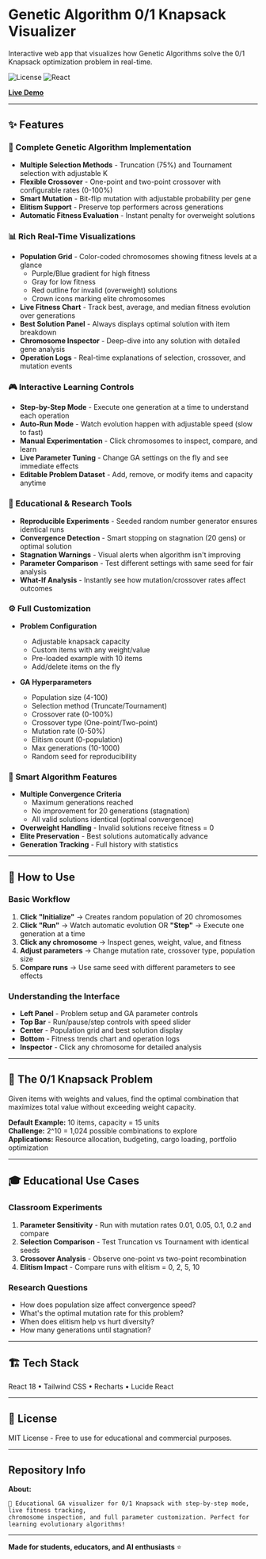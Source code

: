 # Genetic Algorithm 0/1 Knapsack Visualizer

Interactive web app that visualizes how Genetic Algorithms solve the 0/1 Knapsack optimization problem in real-time.

![License](https://img.shields.io/badge/license-MIT-blue.svg)
![React](https://img.shields.io/badge/React-18.x-61dafb.svg)

**[Live Demo](#https://isaamrat.github.io/knapsack-visualizer/)**

---

## ✨ Features

### 🧬 Complete Genetic Algorithm Implementation
- **Multiple Selection Methods** - Truncation (75%) and Tournament selection with adjustable K
- **Flexible Crossover** - One-point and two-point crossover with configurable rates (0-100%)
- **Smart Mutation** - Bit-flip mutation with adjustable probability per gene
- **Elitism Support** - Preserve top performers across generations
- **Automatic Fitness Evaluation** - Instant penalty for overweight solutions

### 📊 Rich Real-Time Visualizations
- **Population Grid** - Color-coded chromosomes showing fitness levels at a glance
  - Purple/Blue gradient for high fitness
  - Gray for low fitness
  - Red outline for invalid (overweight) solutions
  - Crown icons marking elite chromosomes
- **Live Fitness Chart** - Track best, average, and median fitness evolution over generations
- **Best Solution Panel** - Always displays optimal solution with item breakdown
- **Chromosome Inspector** - Deep-dive into any solution with detailed gene analysis
- **Operation Logs** - Real-time explanations of selection, crossover, and mutation events

### 🎮 Interactive Learning Controls
- **Step-by-Step Mode** - Execute one generation at a time to understand each operation
- **Auto-Run Mode** - Watch evolution happen with adjustable speed (slow to fast)
- **Manual Experimentation** - Click chromosomes to inspect, compare, and learn
- **Live Parameter Tuning** - Change GA settings on the fly and see immediate effects
- **Editable Problem Dataset** - Add, remove, or modify items and capacity anytime

### 🔬 Educational & Research Tools
- **Reproducible Experiments** - Seeded random number generator ensures identical runs
- **Convergence Detection** - Smart stopping on stagnation (20 gens) or optimal solution
- **Stagnation Warnings** - Visual alerts when algorithm isn't improving
- **Parameter Comparison** - Test different settings with same seed for fair analysis
- **What-If Analysis** - Instantly see how mutation/crossover rates affect outcomes

### ⚙️ Full Customization
- **Problem Configuration**
  - Adjustable knapsack capacity
  - Custom items with any weight/value
  - Pre-loaded example with 10 items
  - Add/delete items on the fly
  
- **GA Hyperparameters**
  - Population size (4-100)
  - Selection method (Truncate/Tournament)
  - Crossover rate (0-100%)
  - Crossover type (One-point/Two-point)
  - Mutation rate (0-50%)
  - Elitism count (0-population)
  - Max generations (10-1000)
  - Random seed for reproducibility

### 🎯 Smart Algorithm Features
- **Multiple Convergence Criteria**
  - Maximum generations reached
  - No improvement for 20 generations (stagnation)
  - All valid solutions identical (optimal convergence)
- **Overweight Handling** - Invalid solutions receive fitness = 0
- **Elite Preservation** - Best solutions automatically advance
- **Generation Tracking** - Full history with statistics

---

## 📖 How to Use

### Basic Workflow
1. **Click "Initialize"** → Creates random population of 20 chromosomes
2. **Click "Run"** → Watch automatic evolution OR **"Step"** → Execute one generation at a time
3. **Click any chromosome** → Inspect genes, weight, value, and fitness
4. **Adjust parameters** → Change mutation rate, crossover type, population size
5. **Compare runs** → Use same seed with different parameters to see effects

### Understanding the Interface
- **Left Panel** - Problem setup and GA parameter controls
- **Top Bar** - Run/pause/step controls with speed slider
- **Center** - Population grid and best solution display
- **Bottom** - Fitness trends chart and operation logs
- **Inspector** - Click any chromosome for detailed analysis

---

## 🧮 The 0/1 Knapsack Problem

Given items with weights and values, find the optimal combination that maximizes total value without exceeding weight capacity.

**Default Example:** 10 items, capacity = 15 units  
**Challenge:** 2^10 = 1,024 possible combinations to explore  
**Applications:** Resource allocation, budgeting, cargo loading, portfolio optimization

---

## 🎓 Educational Use Cases

### Classroom Experiments
1. **Parameter Sensitivity** - Run with mutation rates 0.01, 0.05, 0.1, 0.2 and compare
2. **Selection Comparison** - Test Truncation vs Tournament with identical seeds
3. **Crossover Analysis** - Observe one-point vs two-point recombination
4. **Elitism Impact** - Compare runs with elitism = 0, 2, 5, 10

### Research Questions
- How does population size affect convergence speed?
- What's the optimal mutation rate for this problem?
- When does elitism help vs hurt diversity?
- How many generations until stagnation?

---


## 🏗️ Tech Stack

React 18 • Tailwind CSS • Recharts • Lucide React

---


## 📝 License

MIT License - Free to use for educational and commercial purposes.

---

## Repository Info

**About:**
```
🧬 Educational GA visualizer for 0/1 Knapsack with step-by-step mode, live fitness tracking, 
chromosome inspection, and full parameter customization. Perfect for learning evolutionary algorithms!
```

---

**Made for students, educators, and AI enthusiasts** ⭐
